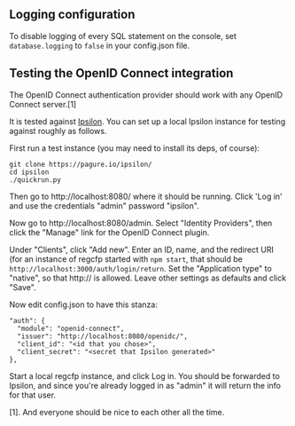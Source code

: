 Logging configuration
---------------------

To disable logging of every SQL statement on the console, set
`database.logging` to `false` in your config.json file.


Testing the OpenID Connect integration
--------------------------------------

The OpenID Connect authentication provider should work with any OpenID Connect
server.[1]

It is tested against [Ipsilon](https://pagure.io/ipsilon/). You can set up a
local Ipsilon instance for testing against roughly as follows.

First run a test instance (you may need to install its deps, of course):

    git clone https://pagure.io/ipsilon/
    cd ipsilon
    ./quickrun.py

Then go to http://localhost:8080/ where it should be running. Click 'Log in'
and use the credentials "admin" password "ipsilon".

Now go to http://localhost:8080/admin. Select "Identity Providers", then click the
"Manage" link for the OpenID Connect plugin.

Under "Clients", click "Add new". Enter an ID, name, and the redirect URI (for
an instance of regcfp started with `npm start`, that should be
`http://localhost:3000/auth/login/return`. Set the "Application type" to
"native", so that http:// is allowed.  Leave other settings as defaults and
click "Save".

Now edit config.json to have this stanza:

    "auth": {
      "module": "openid-connect",
      "issuer": "http://localhost:8080/openidc/",
      "client_id": "<id that you chose>",
      "client_secret": "<secret that Ipsilon generated>"
    },

Start a local regcfp instance, and click Log in. You should be forwarded to
Ipsilon, and since you're already logged in as "admin" it will return the info
for that user.


[1]. And everyone should be nice to each other all the time.
